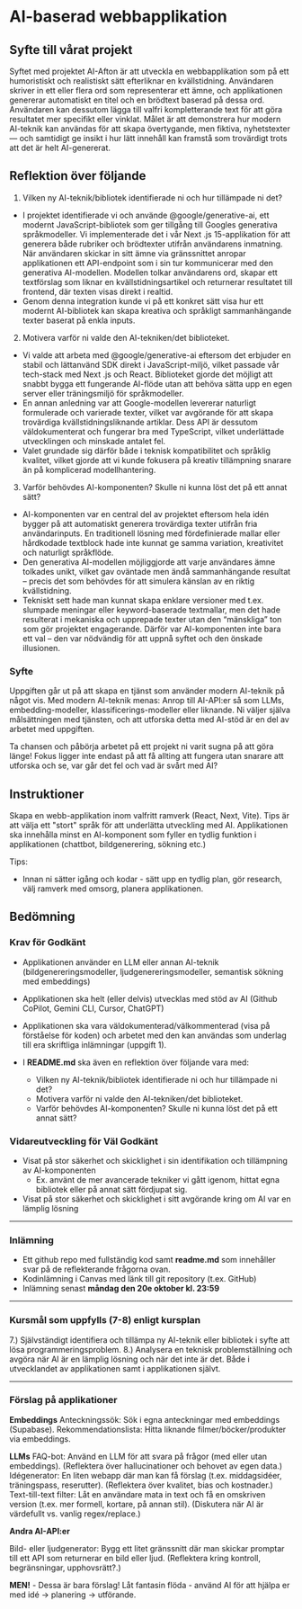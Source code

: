 # AI-baserad webbapplikation

## Syfte till vårat projekt

Syftet med projektet AI-Afton är att utveckla en webbapplikation som på ett humoristiskt och realistiskt sätt efterliknar en kvällstidning. Användaren skriver in ett eller flera ord som representerar ett ämne, och applikationen genererar automatiskt en titel och en brödtext baserad på dessa ord. Användaren kan dessutom lägga till valfri kompletterande text för att göra resultatet mer specifikt eller vinklat. Målet är att demonstrera hur modern AI-teknik kan användas för att skapa övertygande, men fiktiva, nyhetstexter — och samtidigt ge insikt i hur lätt innehåll kan framstå som trovärdigt trots att det är helt AI-genererat.

## Reflektion över följande

1. Vilken ny AI-teknik/bibliotek identifierade ni och hur tillämpade ni det?

- I projektet identifierade vi och använde @google/generative-ai, ett modernt JavaScript-bibliotek som ger tillgång till Googles generativa språkmodeller. Vi implementerade det i vår Next .js 15-applikation för att generera både rubriker och brödtexter utifrån användarens inmatning. När användaren skickar in sitt ämne via gränssnittet anropar applikationen ett API-endpoint som i sin tur kommunicerar med den generativa AI-modellen. Modellen tolkar användarens ord, skapar ett textförslag som liknar en kvällstidningsartikel och returnerar resultatet till frontend, där texten visas direkt i realtid.
- Genom denna integration kunde vi på ett konkret sätt visa hur ett modernt AI-bibliotek kan skapa kreativa och språkligt sammanhängande texter baserat på enkla inputs.

2. Motivera varför ni valde den AI-tekniken/det biblioteket.

- Vi valde att arbeta med @google/generative-ai eftersom det erbjuder en stabil och lättanvänd SDK direkt i JavaScript-miljö, vilket passade vår tech-stack med Next .js och React. Biblioteket gjorde det möjligt att snabbt bygga ett fungerande AI-flöde utan att behöva sätta upp en egen server eller träningsmiljö för språkmodeller.
- En annan anledning var att Google-modellen levererar naturligt formulerade och varierade texter, vilket var avgörande för att skapa trovärdiga kvällstidningsliknande artiklar. Dess API är dessutom väldokumenterat och fungerar bra med TypeScript, vilket underlättade utvecklingen och minskade antalet fel.
- Valet grundade sig därför både i teknisk kompatibilitet och språklig kvalitet, vilket gjorde att vi kunde fokusera på kreativ tillämpning snarare än på komplicerad modellhantering.

3. Varför behövdes AI-komponenten? Skulle ni kunna löst det på ett annat sätt?

- AI-komponenten var en central del av projektet eftersom hela idén bygger på att automatiskt generera trovärdiga texter utifrån fria användarinputs. En traditionell lösning med fördefinierade mallar eller hårdkodade textblock hade inte kunnat ge samma variation, kreativitet och naturligt språkflöde.
- Den generativa AI-modellen möjliggjorde att varje användares ämne tolkades unikt, vilket gav oväntade men ändå sammanhängande resultat – precis det som behövdes för att simulera känslan av en riktig kvällstidning.
- Tekniskt sett hade man kunnat skapa enklare versioner med t.ex. slumpade meningar eller keyword-baserade textmallar, men det hade resulterat i mekaniska och upprepade texter utan den “mänskliga” ton som gör projektet engagerande. Därför var AI-komponenten inte bara ett val – den var nödvändig för att uppnå syftet och den önskade illusionen.

### Syfte

Uppgiften går ut på att skapa en tjänst som använder modern AI-teknik på något vis.
Med modern AI-teknik menas: Anrop till AI-API:er så som LLMs, embedding-modeller, klassificerings-modeller eller liknande.
Ni väljer själva målsättningen med tjänsten, och att utforska detta med AI-stöd är en del av arbetet med uppgiften.

Ta chansen och påbörja arbetet på ett projekt ni varit sugna på att göra länge!
Fokus ligger inte endast på att få allting att fungera utan snarare att utforska och se, var går det fel och vad är svårt med AI?

## Instruktioner

Skapa en webb-applikation inom valfritt ramverk (React, Next, Vite). Tips är att välja ett "stort" språk för att underlätta utveckling med AI. Applikationen ska innehålla minst en AI-komponent som fyller en tydlig funktion i applikationen (chattbot, bildgenerering, sökning etc.)

Tips:

- Innan ni sätter igång och kodar - sätt upp en tydlig plan, gör research, välj ramverk med omsorg, planera applikationen.

## Bedömning

### Krav för Godkänt

- Applikationen använder en LLM eller annan AI-teknik (bildgenereringsmodeller, ljudgenereringsmodeller, semantisk sökning med embeddings)
- Applikationen ska helt (eller delvis) utvecklas med stöd av AI (Github CoPilot, Gemini CLI, Cursor, ChatGPT)

- Applikationen ska vara väldokumenterad/välkommenterad (visa på förståelse för koden) och arbetet med den kan användas som underlag till era skriftliga inlämningar (uppgift 1).
- I **README.md** ska även en reflektion över följande vara med:
  - Vilken ny AI-teknik/bibliotek identifierade ni och hur tillämpade ni det?
  - Motivera varför ni valde den AI-tekniken/det biblioteket.
  - Varför behövdes AI-komponenten? Skulle ni kunna löst det på ett annat sätt?

### Vidareutveckling för Väl Godkänt

- Visat på stor säkerhet och skicklighet i sin identifikation och tillämpning av AI-komponenten
  - Ex. använt de mer avancerade tekniker vi gått igenom, hittat egna bibliotek eller på annat sätt fördjupat sig.
- Visat på stor säkerhet och skicklighet i sitt avgörande kring om AI var en lämplig lösning

---

### Inlämning

- Ett github repo med fullständig kod samt **readme.md** som innehåller svar på de reflekterande frågorna ovan.
- Kodinlämning i Canvas med länk till git repository (t.ex. GitHub)
- Inlämning senast **måndag den 20e oktober kl. 23:59**

---

### Kursmål som uppfylls (7-8) enligt kursplan

7.) Självständigt identifiera och tillämpa ny AI-teknik eller bibliotek i syfte att lösa programmeringsproblem.
8.) Analysera en teknisk problemställning och avgöra när AI är en lämplig lösning och när det inte är det. Både i utvecklandet av applikationen samt i applikationen självt.

---

### Förslag på applikationer

**Embeddings**
Anteckningssök: Sök i egna anteckningar med embeddings (Supabase).
Rekommendationslista: Hitta liknande filmer/böcker/produkter via embeddings.

**LLMs**
FAQ-bot: Använd en LLM för att svara på frågor (med eller utan embeddings). (Reflektera över hallucinationer och behovet av egen data.)
Idégenerator: En liten webapp där man kan få förslag (t.ex. middagsidéer, träningspass, reserutter). (Reflektera över kvalitet, bias och kostnader.)
Text-till-text filter: Låt en användare mata in text och få en omskriven version (t.ex. mer formell, kortare, på annan stil). (Diskutera när AI är värdefullt vs. vanlig regex/replace.)

**Andra AI-API:er**

Bild- eller ljudgenerator: Bygg ett litet gränssnitt där man skickar promptar till ett API som returnerar en bild eller ljud. (Reflektera kring kontroll, begränsningar, upphovsrätt?.)

**MEN!** - Dessa är bara förslag! Låt fantasin flöda - använd AI för att hjälpa er med idé -> planering -> utförande.
